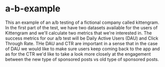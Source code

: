 # a-b-example

This an example of an a/b testing of a fictional company called kittengram. In the first part of the 
test, we have two datasets available for the users of Kittengram and we'll calculate two metrics
that we're interested in. The success metrics for our a/b test will be Daily Active Users (DAU) and Click Through Rate.
THe DAU and CTR are important in a sense that in the case of DAU we would like to make sure users keep coming back
to the app and as for the CTR we'd like to take a look more closely at the engagement between the new type of sponsored
posts vs old type of sponsored posts.


